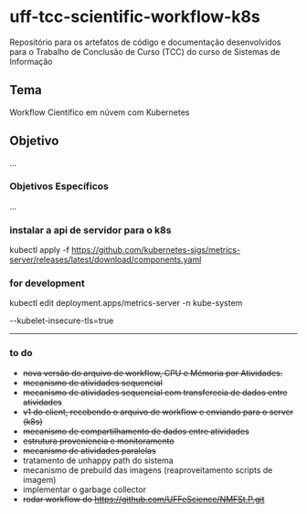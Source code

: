 # uff-tcc-scientific-workflow-k8s

Repositório para os artefatos de código e documentação desenvolvidos para o Trabalho de Conclusão de Curso (TCC) do curso de Sistemas de Informação


## Tema
Workflow Científico em núvem com Kubernetes

## Objetivo
...

### Objetivos Específicos
...


### instalar a api de servidor para o k8s

kubectl apply -f https://github.com/kubernetes-sigs/metrics-server/releases/latest/download/components.yaml

### for development

kubectl edit deployment.apps/metrics-server -n kube-system

--kubelet-insecure-tls=true

---
### to do

- ~~nova versão do arquivo de workflow, CPU e Mémoria por Atividades.~~
- ~~mecanismo de atividades sequencial~~
- ~~mecanismo de atividades sequencial com transferecia de dados entre atividades~~
- ~~v1 do client, recebendo o arquivo de workflow e enviando para o server (k8s)~~
- ~~mecanismo de compartilhamento de dados entre atividades~~
- ~~estrutura proveniencia e monitoramento~~
- ~~mecanismo de atividades paralelas~~
- tratamento de unhappy path do sistema
- mecanismo de prebuild das imagens (reaproveitamento scripts de imagem)
- implementar o garbage collector
- ~~rodar workflow do https://github.com/UFFeScience/NMFSt.P.git~~

